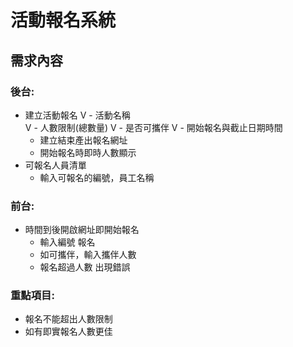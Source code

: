 # 活動報名系統

## 需求內容

### 後台:

* 建立活動報名
V  - 活動名稱    
V  - 人數限制(總數量)
V  - 是否可攜伴
V  - 開始報名與截止日期時間
  - 建立結束產出報名網址
  - 開始報名時即時人數顯示
* 可報名人員清單
   - 輸入可報名的編號，員工名稱

### 前台:

* 時間到後開啟網址即開始報名
   - 輸入編號 報名
   - 如可攜伴，輸入攜伴人數
   - 報名超過人數 出現錯誤

### 重點項目:

* 報名不能超出人數限制
* 如有即實報名人數更佳
